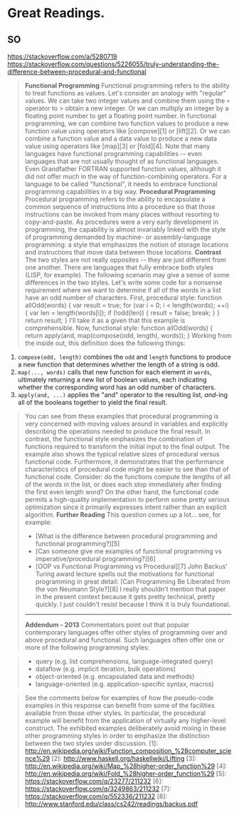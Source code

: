 # Great Readings.

## SO
https://stackoverflow.com/a/5280719
https://stackoverflow.com/questions/5226055/truly-understanding-the-difference-between-procedural-and-functional
> **Functional Programming**
> Functional programming refers to the ability to treat functions as values.
> Let's consider an analogy with "regular" values.  We can take two integer values and combine them using the `+` operator to > obtain a new integer.  Or we can multiply an integer by a floating point number to get a floating point number.
> In functional programming, we can combine two function values to produce a new function value using operators like [compose][1] or [lift][2].  Or we can combine a function value and a data value to produce a new data value using operators like [map][3] or [fold][4].
> Note that many languages have functional programming capabilities -- even languages that are not usually thought of as functional languages.  Even Grandfather FORTRAN supported function values, although it did not offer much in the way of function-combining operators.  For a language to be called "functional", it needs to embrace functional programming capabilities in a big way.
> **Procedural Programming**
> Procedural programming refers to the ability to encapsulate a common sequence of instructions into a procedure so that those instructions can be invoked from many places without resorting to copy-and-paste.  As procedures were a very early development in programming, the capability is almost invariably linked with the style of programming demanded by machine- or assembly-language programming: a style that emphasizes the notion of storage locations and instructions that move data between those locations.
> **Contrast**
> The two styles are not really opposites -- they are just different from one another.  There are languages that fully embrace both styles (LISP, for example).  The following scenario may give a sense of some differences in the two styles.  Let's write some code for a nonsense requirement where we want to determine if all of the words in a list have an odd number of characters.  First, procedural style:
    function allOdd(words) {
      var result = true;
      for (var i = 0; i < length(words); ++i) {
        var len = length(words[i]);
        if (!odd(len)) {
          result = false;
          break;
        }
      }
      return result;
    }
> I'll take it as a given that this example is comprehensible.  Now, functional style:
    function allOdd(words) {
      return apply(and, map(compose(odd, length), words));
    }
> Working from the inside out, this definition does the following things:
 1. `compose(odd, length)` combines the `odd` and `length` functions to produce a new function that determines whether the length of a string is odd.
 2. `map(..., words)` calls that new function for each element in `words`, ultimately returning a new list of boolean values, each indicating whether the corresponding word has an odd number of characters.
 3. `apply(and, ...)` applies the "and" operator to the resulting list, *and*-ing all of the booleans together to yield the final result.
> You can see from these examples that procedural programming is very concerned with moving values around in variables and explicitly describing the operations needed to produce the final result.  In contrast, the functional style emphasizes the combination of functions required to transform the initial input to the final output.
> The example also shows the typical relative sizes of procedural versus functional code.  Furthermore, it demonstrates that the performance characteristics of procedural code might be easier to see than that of functional code.  Consider: do the functions compute the lengths of all of the words in the list, or does each stop immediately after finding the first even length word?  On the other hand, the functional code permits a high-quality implementation to perform some pretty serious optimization since it primarily expresses intent rather than an explicit algorithm.
> **Further Reading**
> This question comes up a lot... see, for example:
>  - [What is the difference between procedural programming and functional programming?][5]
>  - [Can someone give me examples of functional programming vs imperative/procedural programming?][6]
>  - [OOP vs Functional Programming vs Procedural][7]
> John Backus' Turing award lecture spells out the motivations for functional programming in great detail:
> [Can Programming Be Liberated from the von Neumann Style?][8]
> I really shouldn't mention that paper in the present context because it gets pretty technical, pretty quickly.  I just couldn't resist because I think it is truly foundational.
> ----------
> **Addendum - 2013**
> Commentators point out that popular contemporary languages offer other styles of programming over and above procedural and functional.  Such languages often offer one or more of the following programming styles:

> - query (e.g. list comprehensions, language-integrated query)
> - dataflow (e.g. implicit iteration, bulk operations)
> - object-oriented (e.g. encapsulated data and methods)
> - language-oriented (e.g. application-specific syntax, macros)

> See the comments below for examples of how the pseudo-code examples in this response can benefit from some of the facilities available from those other styles.  In particular, the procedural example will benefit from the application of virtually any higher-level construct.
> The exhibited examples deliberately avoid mixing in these other programming styles in order to emphasize the distinction between the two styles under discussion.
  [1]: http://en.wikipedia.org/wiki/Function_composition_%28computer_science%29
  [2]: http://www.haskell.org/haskellwiki/Lifting
  [3]: http://en.wikipedia.org/wiki/Map_%28higher-order_function%29
  [4]: http://en.wikipedia.org/wiki/Fold_%28higher-order_function%29
  [5]: https://stackoverflow.com/q/23277/211232
  [6]: https://stackoverflow.com/q/3249863/211232
  [7]: https://stackoverflow.com/q/552336/211232
  [8]: http://www.stanford.edu/class/cs242/readings/backus.pdf
